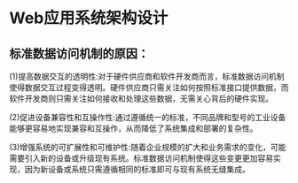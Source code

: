 # Web应用系统架构设计

## **标准数据访问机制的原因：**

(1)提高数据交互的透明性:对于硬件供应商和软件开发商而言，标准数据访问机制使得数据交互过程变得透明。硬件供应商只需关注如何按照标准接口提供数据，而软件开发商则只需关注如何接收和处理这些数据，无需关心背后的硬件实现。

(2)促进设备兼容性和互操作性:通过遵循统一的标准，不同品牌和型号的工业设备能够更容易地实现兼容和互操作，从而降低了系统集成和部署的复杂性。

(3)增强系统的可扩展性和可维护性:随着企业规模的扩大和业务需求的变化，可能需要引入新的设备或升级现有系统。标准数据访问机制使得这些变更更加容易实现，因为新设备或系统只需遵循相同的标准即可与现有系统无缝集成。
